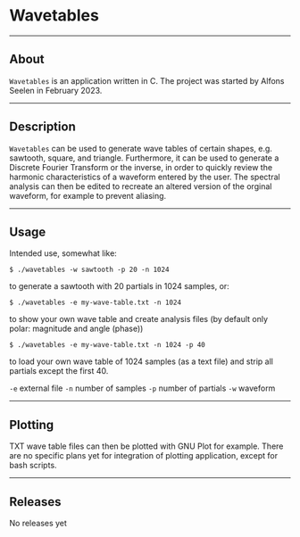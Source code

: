 # Wavetables

---

## About

`Wavetables` is an application written in C.
The project was started by Alfons Seelen in February 2023.

---

## Description
`Wavetables` can be used to generate wave tables of certain shapes,
e.g. sawtooth, square, and triangle.
Furthermore, it can be used to generate a Discrete Fourier Transform
or the inverse, in order to quickly review the harmonic
characteristics of a waveform entered by the user.
The spectral analysis can then be edited to recreate
an altered version of the orginal waveform, for example to prevent
aliasing.

---

## Usage

Intended use, somewhat like:

`$ ./wavetables -w sawtooth -p 20 -n 1024`

to generate a sawtooth with 20 partials in 1024 samples, or:

`$ ./wavetables -e my-wave-table.txt -n 1024`

to show your own wave table and create analysis files
(by default only polar: magnitude and angle (phase))

`$ ./wavetables -e my-wave-table.txt -n 1024 -p 40`

to load your own wave table of 1024 samples (as a text file)
and strip all partials except the first 40.

`-e` external file
`-n` number of samples
`-p` number of partials
`-w` waveform

---

## Plotting

TXT wave table files can then be plotted with GNU Plot for example.
There are no specific plans yet for integration of plotting
application, except for bash scripts.

---

## Releases

No releases yet